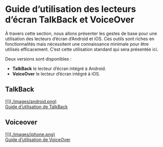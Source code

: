 # Guide d’utilisation des lecteurs d’écran <span lang="en">TalkBack</span> et <span lang="en">VoiceOver</span>

<script>$(document).ready(function () {
    setBreadcrumb([{"label":"Lecteur d’écran"}]);
    addSubMenu([
        {"label":"Sous Android","url":"screen-reader-talkback.html"}, 
        {"label":"Sous iOS","url":"screen-reader-voiceover.html"}
    ]);                
});</script>

<span data-menuitem="screen-reader"></span>

À travers cette section, nous allons présenter les gestes de base pour une utilisation des lecteurs d’écran d’Android et iOS. Ces outils sont riches en fonctionnalités mais nécessitent une connaissance minimale pour être utilisés efficacement. C’est cette utilisation standard qui sera présentée ici.

Deux versions sont disponibles&nbsp;:
- **<span lang="en">TalkBack</span>** le lecteur d’écran intégré à Android.
- **<span lang="en">VoiceOver</span>**  le lecteur d’écran intégré à iOS.

<div class="mobileImg col-xs-12 col-md-6 col-lg-4">
    <h2 class="sr-only"><span lang="en">TalkBack</span></h2>          
    <a href="./talkback.html" class="btn btn-info">
        ![](./images/android.png)
        <div>Guide d’utilisation de <span lang="en">TalkBack</span></div>
    </a>
</div>
<div class="mobileImg col-xs-12 col-md-6 col-lg-4">
    <h2 class="sr-only">Voiceover</h2>          
    <a href="./voiceover.html" class="btn btn-info">
        ![](./images/iphone.png)
        <div>Guide d’utilisation de <span lang="en">VoiceOver</span></div>
    </a>
</div>      
      
<!--  This file is part of a11y-guidelines | Our vision of mobile & web accessibility guidelines and best practices, with valid/invalid examples.
 Copyright (C) 2016  Orange SA
 See the Creative Commons Legal Code Attribution-ShareAlike 3.0 Unported License for more details (LICENSE file). -->